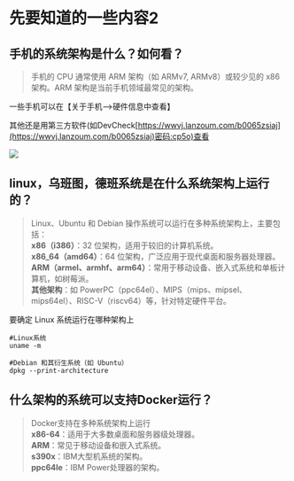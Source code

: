 
# 先要知道的一些内容2

## **手机的系统架构是什么？如何看？**

> 手机的 CPU 通常使用 ARM 架构（如 ARMv7, ARMv8）或较少见的 x86 架构。ARM 架构是当前手机领域最常见的架构。

一些手机可以在【关于手机-->硬件信息中查看】


其他还是用第三方软件(如DevCheck[https://wwvj.lanzoum.com/b0065zsiaj](https://wwvj.lanzoum.com/b0065zsiaj)密码:cp5o)查看

![](http://www.kdocs.cn/api/v3/office/copy/SU5MbE9PRlhxckFFcVB2dUljaWhIMVF5QW56ejlYWHphN3hjV2tQRTVrU0ZKMXZWbHdSYTU5TVd6R1VZSzNFOWorY24zcjVOLzBNdkp2TWcxTm5tY2RrTVMxWThxT1VyWlMwNEl1bHd6dk5aVUJoMEcwQlorZGFmZ2cwWUdzK3NlWXhtZE9paUk5RTJDSWFBSTlEazV2T3B2c0x2MTdjQTB1ZkFmOFN2QmJSMkgrcStkZmQ4VHZHd2tBbVB4UE1ZYnk0cVpHbzlKRForUWRYcWtRak16bWN1dUVldUtDK0ttZnAyRjEra2Q3MTdMNXdGamVzUGVnYnY5clVLQ294eGpNSkdpZlRsNmVnPQ==/attach/object/WCEPEVY7ABAGU?)

## **linux，乌班图，德班系统是在什么系统架构上运行的？**

> Linux、Ubuntu 和 Debian 操作系统可以运行在多种系统架构上，主要包括：  
> **x86（i386）**：32 位架构，适用于较旧的计算机系统。  
> **x86_64（amd64）**：64 位架构，广泛应用于现代桌面和服务器处理器。  
> **ARM（armel、armhf、arm64）**：常用于移动设备、嵌入式系统和单板计算机，如树莓派。  
> **其他架构**：如 PowerPC（ppc64el）、MIPS（mips、mipsel、mips64el）、RISC-V（riscv64）等，针对特定硬件平台。

要确定 Linux 系统运行在哪种架构上

```
#Linux系统
uname -m

#Debian 和其衍生系统（如 Ubuntu）
dpkg --print-architecture
```

## **什么架构的系统可以支持Docker运行？**

> Docker支持在多种系统架构上运行  
> **x86-64**：适用于大多数桌面和服务器级处理器。  
> **ARM**：常见于移动设备和嵌入式系统。  
> **s390x**：IBM大型机系统的架构。  
> **ppc64le**：IBM Power处理器的架构。
<!--stackedit_data:
eyJoaXN0b3J5IjpbMTQwMTY5NDE5Nl19
-->